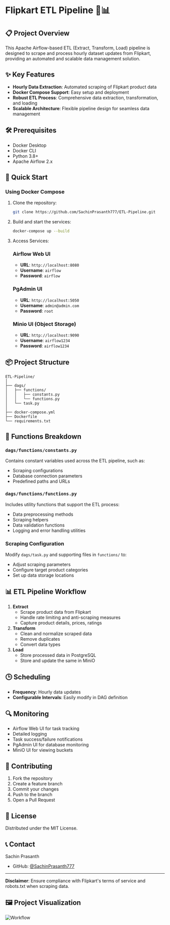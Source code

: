 # Flipkart ETL Pipeline 🛒📊

## 📋 Project Overview
This Apache Airflow-based ETL (Extract, Transform, Load) pipeline is designed to scrape and process hourly dataset updates from Flipkart, providing an automated and scalable data management solution.

## ✨ Key Features
- **Hourly Data Extraction**: Automated scraping of Flipkart product data
- **Docker Compose Support**: Easy setup and deployment
- **Robust ETL Process**: Comprehensive data extraction, transformation, and loading
- **Scalable Architecture**: Flexible pipeline design for seamless data management

## 🛠 Prerequisites
- Docker Desktop
- Docker CLI
- Python 3.8+
- Apache Airflow 2.x

## 🚀 Quick Start
### Using Docker Compose
1. Clone the repository:
   ```bash
   git clone https://github.com/SachinPrasanth777/ETL-Pipeline.git
   ```
2. Build and start the services:
   ```bash
   docker-compose up --build
   ```
3. Access Services:
   ### Airflow Web UI
   - **URL**: `http://localhost:8080`
   - **Username**: `airflow`
   - **Password**: `airflow`
   ### PgAdmin UI
   - **URL**: `http://localhost:5050`
   - **Username**: `admin@admin.com`
   - **Password**: `root`
   ### Minio UI (Object Storage)
   - **URL**: `http://localhost:9090`
   - **Username**: `airflow1234`
   - **Password**: `airflow1234`

## 📦 Project Structure
```
ETL-Pipeline/
│
├── dags/                   
│   ├── functions/          
│   │   ├── constants.py    
│   │   └── functions.py    
│   └── task.py     
│
├── docker-compose.yml      
├── Dockerfile              
└── requirements.txt        
```

## 📂 Functions Breakdown
### `dags/functions/constants.py`
Contains constant variables used across the ETL pipeline, such as:
- Scraping configurations
- Database connection parameters
- Predefined paths and URLs

### `dags/functions/functions.py`
Includes utility functions that support the ETL process:
- Data preprocessing methods
- Scraping helpers
- Data validation functions
- Logging and error handling utilities

### Scraping Configuration
Modify `dags/task.py` and supporting files in `functions/` to:
- Adjust scraping parameters
- Configure target product categories
- Set up data storage locations

## 📊 ETL Pipeline Workflow
1. **Extract**
   - Scrape product data from Flipkart
   - Handle rate limiting and anti-scraping measures
   - Capture product details, prices, ratings
2. **Transform**
   - Clean and normalize scraped data
   - Remove duplicates
   - Convert data types
3. **Load**
   - Store processed data in PostgreSQL
   - Store and update the same in MiniO

## 🕒 Scheduling
- **Frequency**: Hourly data updates
- **Configurable Intervals**: Easily modify in DAG definition

## 🔍 Monitoring
- Airflow Web UI for task tracking
- Detailed logging
- Task success/failure notifications
- PgAdmin UI for database monitoring
- MiniO UI for viewing buckets

## 🤝 Contributing
1. Fork the repository
2. Create a feature branch
3. Commit your changes
4. Push to the branch
5. Open a Pull Request

## 📄 License
Distributed under the MIT License.

## 📞 Contact
Sachin Prasanth
- GitHub: [@SachinPrasanth777](https://github.com/SachinPrasanth777)

---

**Disclaimer**: Ensure compliance with Flipkart's terms of service and robots.txt when scraping data.

## 🖼️ Project Visualization
![Workflow](https://github.com/user-attachments/assets/1d6f8849-ae67-4d79-8f6e-323d8824116a)
